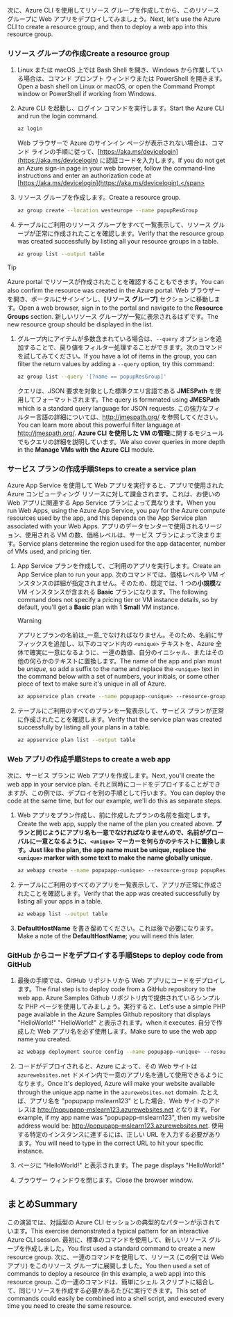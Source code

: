 <span data-ttu-id="2ef10-101">次に、Azure CLI を使用してリソース グループを作成してから、このリソース グループに Web アプリをデプロイしてみましょう。</span><span class="sxs-lookup"><span data-stu-id="2ef10-101">Next, let's use the Azure CLI to create a resource group, and then to deploy a web app into this resource group.</span></span> 

### <a name="create-a-resource-group"></a><span data-ttu-id="2ef10-102">リソース グループの作成</span><span class="sxs-lookup"><span data-stu-id="2ef10-102">Create a resource group</span></span>

1. <span data-ttu-id="2ef10-103">Linux または macOS 上では Bash Shell を開き、Windows から作業している場合は、コマンド プロンプト ウィンドウまたは PowerShell を開きます。</span><span class="sxs-lookup"><span data-stu-id="2ef10-103">Open a bash shell on Linux or macOS, or open the Command Prompt window or PowerShell if working from Windows.</span></span>

1. <span data-ttu-id="2ef10-104">Azure CLI を起動し、ログイン コマンドを実行します。</span><span class="sxs-lookup"><span data-stu-id="2ef10-104">Start the Azure CLI and run the login command.</span></span>

    ```bash
    az login
    ```
    <span data-ttu-id="2ef10-105">Web ブラウザーで Azure のサインイン ページが表示されない場合は、コマンド ラインの手順に従って、[https://aka.ms/devicelogin](https://aka.ms/devicelogin) に認証コードを入力します。</span><span class="sxs-lookup"><span data-stu-id="2ef10-105">If you do not get an Azure sign-in page in your web browser, follow the command-line instructions and enter an authorization code at [https://aka.ms/devicelogin](https://aka.ms/devicelogin).</span></span>

1. <span data-ttu-id="2ef10-106">リソース グループを作成します。</span><span class="sxs-lookup"><span data-stu-id="2ef10-106">Create a resource group.</span></span>

    ```bash
    az group create --location westeurope --name popupResGroup
    ```

1. <span data-ttu-id="2ef10-107">テーブルにご利用のリソース グループをすべて一覧表示して、リソース グループが正常に作成されたことを確認します。</span><span class="sxs-lookup"><span data-stu-id="2ef10-107">Verify that the resource group was created successfully by listing all your resource groups in a table.</span></span>

    ```bash
    az group list --output table
    ```

> [!TIP]
> <span data-ttu-id="2ef10-108">Azure portal でリソースが作成されたことを確認することもできます。</span><span class="sxs-lookup"><span data-stu-id="2ef10-108">You can also confirm the resource was created in the Azure portal.</span></span> <span data-ttu-id="2ef10-109">Web ブラウザーを開き、ポータルにサインインし、**[リソース グループ]** セクションに移動します。</span><span class="sxs-lookup"><span data-stu-id="2ef10-109">Open a web browser, sign in to the portal and navigate to the **Resource Groups** section.</span></span> <span data-ttu-id="2ef10-110">新しいリソース グループが一覧に表示されるはずです。</span><span class="sxs-lookup"><span data-stu-id="2ef10-110">The new resource group should be displayed in the list.</span></span>

1. <span data-ttu-id="2ef10-111">グループ内にアイテムが多数含まれている場合は、`--query` オプションを追加することで、戻り値をフィルター処理することができます。次のコマンドを試してみてください。</span><span class="sxs-lookup"><span data-stu-id="2ef10-111">If you have a lot of items in the group, you can filter the return values by adding a `--query` option, try this command:</span></span>

    ```bash
    az group list --query '[?name == popupResGroup]'
    ```

    <span data-ttu-id="2ef10-112">クエリは、JSON 要求を対象とした標準クエリ言語である **JMESPath** を使用してフォーマットされます。</span><span class="sxs-lookup"><span data-stu-id="2ef10-112">The query is formmated using **JMESPath** which is a standard query language for JSON requests.</span></span> <span data-ttu-id="2ef10-113">この強力なフィルター言語の詳細については、<http://jmespath.org/> を参照してください。</span><span class="sxs-lookup"><span data-stu-id="2ef10-113">You can learn more about this powerful filter language at <http://jmespath.org/>.</span></span> <span data-ttu-id="2ef10-114">**Azure CLI を使用した VM の管理**に関するモジュールでもクエリの詳細を説明しています。</span><span class="sxs-lookup"><span data-stu-id="2ef10-114">We also cover queries in more depth in the **Manage VMs with the Azure CLI** module.</span></span>

### <a name="steps-to-create-a-service-plan"></a><span data-ttu-id="2ef10-115">サービス プランの作成手順</span><span class="sxs-lookup"><span data-stu-id="2ef10-115">Steps to create a service plan</span></span>

<span data-ttu-id="2ef10-116">Azure App Service を使用して Web アプリを実行すると、アプリで使用された Azure コンピューティング リソースに対して課金されます。これは、お使いの Web アプリに関連する App Service プランによって異なります。</span><span class="sxs-lookup"><span data-stu-id="2ef10-116">When you run Web Apps, using the Azure App Service, you pay for the Azure compute resources used by the app, and this depends on the App Service plan associated with your Web Apps.</span></span> <span data-ttu-id="2ef10-117">アプリのデータセンターで使用されるリージョン、使用される VM の数、価格レベルは、サービス プランによって決まります。</span><span class="sxs-lookup"><span data-stu-id="2ef10-117">Service plans determine the region used for the app datacenter, number of VMs used, and pricing tier.</span></span>

1. <span data-ttu-id="2ef10-118">App Service プランを作成して、ご利用のアプリを実行します。</span><span class="sxs-lookup"><span data-stu-id="2ef10-118">Create an App Service plan to run your app.</span></span> <span data-ttu-id="2ef10-119">次のコマンドでは、価格レベルや VM インスタンスの詳細が指定されません。そのため、既定では、1 つの**小規模**な VM インスタンスが含まれる **Basic** プランになります。</span><span class="sxs-lookup"><span data-stu-id="2ef10-119">The following command does not specify a pricing tier or VM instance details, so by default, you'll get a **Basic** plan with 1 **Small** VM instance.</span></span>

    > [!WARNING]
    > <span data-ttu-id="2ef10-120">アプリとプランの名前は_一意_でなければなりません。そのため、名前にサフィックスを追加し、以下のコマンド内の `<unique>` テキストを、Azure 全体で確実に一意になるように、一連の数値、自分のイニシャル、またはその他の何らかのテキストに置換します。</span><span class="sxs-lookup"><span data-stu-id="2ef10-120">The name of the app and plan must be _unique_, so add a suffix to the name and replace the `<unique>` text in the command below with a set of numbers, your initials, or some other piece of text to make sure it's unique in all of Azure.</span></span> 

    ```bash
    az appservice plan create --name popupapp-<unique> --resource-group popupResGroup --location westeurope
    ```

1. <span data-ttu-id="2ef10-121">テーブルにご利用のすべてのプランを一覧表示して、サービス プランが正常に作成されたことを確認します。</span><span class="sxs-lookup"><span data-stu-id="2ef10-121">Verify that the service plan was created successfully by listing all your plans in a table.</span></span>

    ```bash
    az appservice plan list --output table
    ```

### <a name="steps-to-create-a-web-app"></a><span data-ttu-id="2ef10-122">Web アプリの作成手順</span><span class="sxs-lookup"><span data-stu-id="2ef10-122">Steps to create a web app</span></span>

<span data-ttu-id="2ef10-123">次に、サービス プランに Web アプリを作成します。</span><span class="sxs-lookup"><span data-stu-id="2ef10-123">Next, you'll create the web app in your service plan.</span></span> <span data-ttu-id="2ef10-124">それと同時にコードをデプロイすることができますが、この例では、デプロイを別の手順として行います。</span><span class="sxs-lookup"><span data-stu-id="2ef10-124">You can deploy the code at the same time, but for our example, we'll do this as separate steps.</span></span>

1. <span data-ttu-id="2ef10-125">Web アプリをプラン作成し、前に作成したプランの名前を指定します。</span><span class="sxs-lookup"><span data-stu-id="2ef10-125">Create the web app, supply the name of the plan you created above.</span></span> <span data-ttu-id="2ef10-126">**プランと同じようにアプリ名も一意でなければなりませんので、名前がグローバルに一意となるように、`<unique>` マーカーを何らかのテキストに置換します。**</span><span class="sxs-lookup"><span data-stu-id="2ef10-126">**Just like the plan, the app name must be unique, replace the `<unique>` marker with some text to make the name globally unique.**</span></span>
    ```bash
    az webapp create --name popupapp-<unique> --resource-group popupResGroup --plan popupapp-<unique>
    ```

1. <span data-ttu-id="2ef10-127">テーブルにご利用のすべてのアプリを一覧表示して、アプリが正常に作成されたことを確認します。</span><span class="sxs-lookup"><span data-stu-id="2ef10-127">Verify that the app was created successfully by listing all your apps in a table.</span></span>

    ```bash
    az webapp list --output table
    ```

1. <span data-ttu-id="2ef10-128">**DefaultHostName** を書き留めてください。これは後で必要になります。</span><span class="sxs-lookup"><span data-stu-id="2ef10-128">Make a note of the **DefaultHostName**; you will need this later.</span></span>

### <a name="steps-to-deploy-code-from-github"></a><span data-ttu-id="2ef10-129">GitHub からコードをデプロイする手順</span><span class="sxs-lookup"><span data-stu-id="2ef10-129">Steps to deploy code from GitHub</span></span>

1. <span data-ttu-id="2ef10-130">最後の手順では、GitHub リポジトリから Web アプリにコードをデプロイします。</span><span class="sxs-lookup"><span data-stu-id="2ef10-130">The final step is to deploy code from a GitHub repository to the web app.</span></span> <span data-ttu-id="2ef10-131">Azure Samples Github リポジトリ内で提供されているシンプルな PHP ページを使用してみましょう。実行すると、</span><span class="sxs-lookup"><span data-stu-id="2ef10-131">Let's use a simple PHP page available in the Azure Samples Github repository that displays "HelloWorld!"</span></span> <span data-ttu-id="2ef10-132">"HelloWorld!" と表示されます。</span><span class="sxs-lookup"><span data-stu-id="2ef10-132">when it executes.</span></span> <span data-ttu-id="2ef10-133">自分で作成した Web アプリ名を必ず使用します。</span><span class="sxs-lookup"><span data-stu-id="2ef10-133">Make sure to use the web app name you created.</span></span>

    ```bash
    az webapp deployment source config --name popupapp-<unique> --resource-group popupResGroup --repo-url "https://github.com/Azure-Samples/php-docs-hello-world" --branch master --manual-integration
    ```

1. <span data-ttu-id="2ef10-134">コードがデプロイされると、Azure によって、その Web サイトは `azurewebsites.net` ドメイン内で一意のアプリ名を通して使用できるようになります。</span><span class="sxs-lookup"><span data-stu-id="2ef10-134">Once it's deployed, Azure will make your website available through the unique app name in the `azurewebsites.net` domain.</span></span> <span data-ttu-id="2ef10-135">たとえば、アプリ名を "popupapp mslearn123" とした場合、Web サイトのアドレスは <http://popupapp-mslearn123.azurewebsites.net> となります。</span><span class="sxs-lookup"><span data-stu-id="2ef10-135">For example, if my app name was "popupapp-mslearn123", then my website address would be: <http://popupapp-mslearn123.azurewebsites.net>.</span></span> <span data-ttu-id="2ef10-136">使用する特定のインスタンスに達するには、正しい URL を入力する必要があります。</span><span class="sxs-lookup"><span data-stu-id="2ef10-136">You will need to type in the correct URL to hit your specific instance.</span></span>

1. <span data-ttu-id="2ef10-137">ページに "HelloWorld!" と表示されます。</span><span class="sxs-lookup"><span data-stu-id="2ef10-137">The page displays "HelloWorld!"</span></span>

1. <span data-ttu-id="2ef10-138">ブラウザー ウィンドウを閉じます。</span><span class="sxs-lookup"><span data-stu-id="2ef10-138">Close the browser window.</span></span>

## <a name="summary"></a><span data-ttu-id="2ef10-139">まとめ</span><span class="sxs-lookup"><span data-stu-id="2ef10-139">Summary</span></span>

<span data-ttu-id="2ef10-140">この演習では、対話型の Azure CLI セッションの典型的なパターンが示されています。</span><span class="sxs-lookup"><span data-stu-id="2ef10-140">This exercise demonstrated a typical pattern for an interactive Azure CLI session.</span></span> <span data-ttu-id="2ef10-141">最初に、標準のコマンドを使用して、新しいリソース グループを作成しました。</span><span class="sxs-lookup"><span data-stu-id="2ef10-141">You first used a standard command to create a new resource group.</span></span> <span data-ttu-id="2ef10-142">次に、一連のコマンドを使用して、リソース (この例では Web アプリ) をこのリソース グループに展開しました。</span><span class="sxs-lookup"><span data-stu-id="2ef10-142">You then used a set of commands to deploy a resource (in this example, a web app) into this resource group.</span></span> <span data-ttu-id="2ef10-143">この一連のコマンドは、簡単にシェル スクリプトに結合して、同じリソースを作成する必要があるたびに実行できます。</span><span class="sxs-lookup"><span data-stu-id="2ef10-143">This set of commands could easily be combined into a shell script, and executed every time you need to create the same resource.</span></span>
